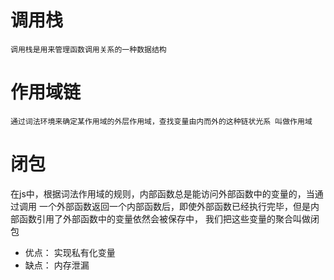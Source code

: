 # 调用栈  
    调用栈是用来管理函数调用关系的一种数据结构  

# 作用域链
    通过词法环境来确定某作用域的外层作用域，查找变量由内而外的这种链状光系 叫做作用域


# 闭包  
   在js中，根据词法作用域的规则，内部函数总是能访问外部函数中的变量的，当通过调用
   一个外部函数返回一个内部函数后，即使外部函数已经执行完毕，但是内部函数引用了外部函数中的变量依然会被保存中，
   我们把这些变量的聚合叫做闭包  

- 优点： 实现私有化变量   
- 缺点： 内存泄漏 